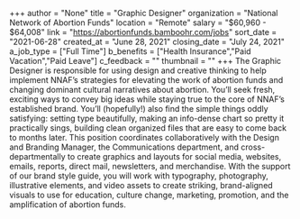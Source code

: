 +++
author = "None"
title = "Graphic Designer"
organization = "National Network of Abortion Funds"
location = "Remote"
salary = "$60,960 - $64,008"
link = "https://abortionfunds.bamboohr.com/jobs"
sort_date = "2021-06-28"
created_at = "June 28, 2021"
closing_date = "July 24, 2021"
a_job_type = ["Full Time"]
b_benefits = ["Health Insurance","Paid Vacation","Paid Leave"]
c_feedback = ""
thumbnail = ""
+++
The Graphic Designer is responsible for using design and creative thinking to help implement NNAF’s strategies for elevating the work of abortion funds and changing dominant cultural narratives about abortion. You’ll seek fresh, exciting ways to convey big ideas while staying true to the core of NNAF’s established brand. You’ll (hopefully!) also find the simple things oddly satisfying: setting type beautifully, making an info-dense chart so pretty it practically sings, building clean organized files that are easy to come back to months later. This position coordinates collaboratively with the Design and Branding Manager, the Communications department, and cross-departmentally to create graphics and layouts for social media, websites, emails, reports, direct mail, newsletters, and merchandise. With the support of our brand style guide, you will work with typography, photography, illustrative elements, and video assets to create striking, brand-aligned visuals to use for education, culture change, marketing, promotion, and the amplification of abortion funds. 